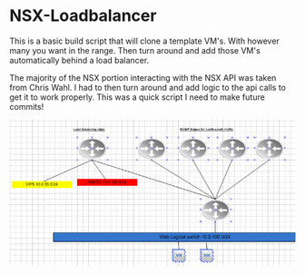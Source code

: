 # NSX-Loadbalancer

This is a basic build script that will clone a template VM's. With however many you want in the range.  Then turn around and add those VM's automatically behind a load balancer.

The majority of the NSX portion interacting with the NSX API was taken from Chris Wahl.  I had to then turn around and add logic to the api calls to get it to work properly.  This was a quick script I need to make future commits!

![NSX load balancer](https://github.com/burnyd/NSX-Loadbalancer/blob/master/loadbalancer.PNG?raw=true "NSXloadbalancer")
